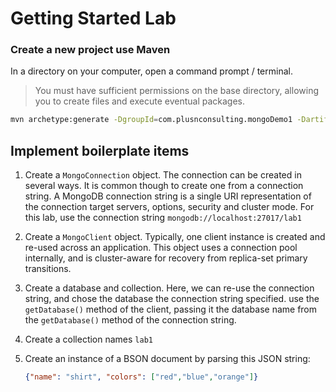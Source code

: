 
Getting Started Lab
========

### Create a new project use Maven

 In a directory on your computer, open a command prompt / terminal.

> You must have sufficient permissions on the base directory, allowing you to create files and execute eventual packages.

```bash
mvn archetype:generate -DgroupId=com.plusnconsulting.mongoDemo1 -DartifactId=com.plusnconsulting.mongoDemo1 -DarchetypeArtifactId=maven-archetype-quickstart -DinteractiveMode=false
```

## Implement boilerplate items

1. Create a `MongoConnection` object. The connection can be created in several ways. It is common though to create one from a connection string. A MongoDB connection string is a single URI representation of the connection target servers, options, security and cluster mode. For this lab, use the connection string `mongodb://localhost:27017/lab1` 

1. Create a `MongoClient` object. Typically, one client instance is created and re-used across an application. This object uses a connection pool internally, and is cluster-aware for recovery from replica-set primary transitions.

1. Create a database and collection. Here, we can re-use the connection string, and chose the database the connection string specified. use the `getDatabase()` method of the client, passing it the database name from the `getDatabase()` method of the connection string.

1. Create a collection names `lab1`

1. Create an instance of a BSON document by parsing this JSON string:
    ```JSON 
    {"name": "shirt", "colors": ["red","blue","orange"]}
    ```

